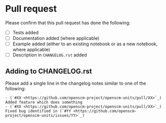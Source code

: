 # Pull request

Please confirm that this pull request has done the following:

- [ ] Tests added
- [ ] Documentation added (where applicable)
- [ ] Example added (either to an existing notebook or as a new notebook, where applicable)
- [ ] Description in ``CHANGELOG.rst`` added

## Adding to CHANGELOG.rst

Please add a single line in the changelog notes similar to one of the following:

```
- (`#XX <https://github.com/openscm-project/openscm-units/pull/XX>`_) Added feature which does something
- (`#XX <https://github.com/openscm-project/openscm-units/pull/XX>`_) Fixed bug identified in (`#YY <https://github.com/openscm-project/openscm-units/issues/YY>`_)
```

